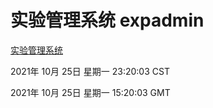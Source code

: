 # 实验管理系统 expadmin
[实验管理系统](http://:56808/expadmin-782313d2-e1b1-4ea7-932e-3a55e6a1a4d0/)

2021年 10月 25日 星期一 23:20:03 CST

2021年 10月 25日 星期一 15:20:03 GMT
